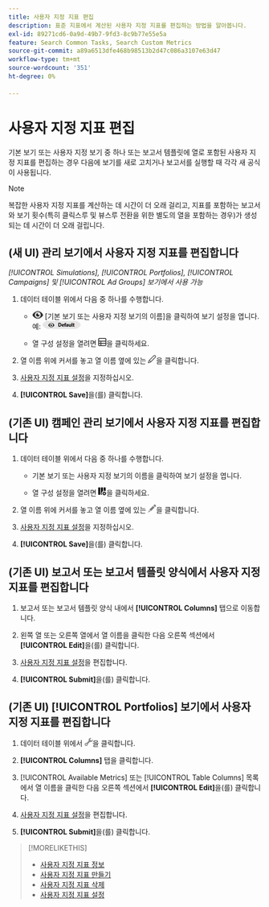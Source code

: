 ```yaml
---
title: 사용자 지정 지표 편집
description: 표준 지표에서 계산된 사용자 지정 지표를 편집하는 방법을 알아봅니다.
exl-id: 89271cd6-0a9d-49b7-9fd3-8c9b77e55e5a
feature: Search Common Tasks, Search Custom Metrics
source-git-commit: a89a6513dfe468b98513b2d47c086a3107e63d47
workflow-type: tm+mt
source-wordcount: '351'
ht-degree: 0%

---
```


# 사용자 지정 지표 편집

기본 보기 또는 사용자 지정 보기 중 하나 또는 보고서 템플릿에 열로 포함된 사용자 지정 지표를 편집하는 경우 다음에 보기를 새로 고치거나 보고서를 실행할 때 각각 새 공식이 사용됩니다.

>[!NOTE]
>
>복잡한 사용자 지정 지표를 계산하는 데 시간이 더 오래 걸리고, 지표를 포함하는 보고서와 보기 횟수(특히 클릭스루 및 뷰스루 전환을 위한 별도의 열을 포함하는 경우)가 생성되는 데 시간이 더 오래 걸립니다.

## (새 UI) 관리 보기에서 사용자 지정 지표를 편집합니다

*[!UICONTROL Simulations], [!UICONTROL Portfolios], [!UICONTROL Campaigns] 및 [!UICONTROL Ad Groups] 보기에서 사용 가능*

1. 데이터 테이블 위에서 다음 중 하나를 수행합니다.

   * ![보기 선택기](/help/search-social-commerce/assets/view.png "보기 선택기") \[기본 보기 또는 사용자 지정 보기의 이름\]을 클릭하여 보기 설정을 엽니다. 예: ![예제 보기](/help/search-social-commerce/assets/view-selector-example.png "예제 보기")

   * 열 구성 설정을 열려면 ![사용자 지정 열](/help/search-social-commerce/assets/custom-columns-new.png "사용자 지정 열")을 클릭하세요.

1. 열 이름 위에 커서를 놓고 열 이름 옆에 있는 ![편집](/help/search-social-commerce/assets/edit-new.png "편집")을 클릭합니다.

1. [사용자 지정 지표 설정](custom-metric-settings.md)을 지정하십시오.

1. **[!UICONTROL Save]**&#x200B;을(를) 클릭합니다.

## (기존 UI) 캠페인 관리 보기에서 사용자 지정 지표를 편집합니다

1. 데이터 테이블 위에서 다음 중 하나를 수행합니다.

   * 기본 보기 또는 사용자 지정 보기의 이름을 클릭하여 보기 설정을 엽니다.

   * 열 구성 설정을 열려면 ![사용자 지정 열](/help/search-social-commerce/assets/custom-columns.png "사용자 지정 열")을 클릭하세요.

1. 열 이름 위에 커서를 놓고 열 이름 옆에 있는 ![편집](/help/search-social-commerce/assets/edit.png "편집")을 클릭합니다.

1. [사용자 지정 지표 설정](custom-metric-settings.md)을 지정하십시오.

1. **[!UICONTROL Save]**&#x200B;을(를) 클릭합니다.

## (기존 UI) 보고서 또는 보고서 템플릿 양식에서 사용자 지정 지표를 편집합니다

1. 보고서 또는 보고서 템플릿 양식 내에서 **[!UICONTROL Columns]** 탭으로 이동합니다.

1. 왼쪽 열 또는 오른쪽 열에서 열 이름을 클릭한 다음 오른쪽 섹션에서 **[!UICONTROL Edit]**&#x200B;을(를) 클릭합니다.

1. [사용자 지정 지표 설정](custom-metric-settings.md)을 편집합니다.

1. **[!UICONTROL Submit]**&#x200B;을(를) 클릭합니다.

## (기존 UI) [!UICONTROL Portfolios] 보기에서 사용자 지정 지표를 편집합니다

1. 데이터 테이블 위에서 ![선택한 보기 편집](/help/search-social-commerce/assets/view-settings.png "선택한 보기 편집")을 클릭합니다.

1. **[!UICONTROL Columns]** 탭을 클릭합니다.

1. [!UICONTROL Available Metrics] 또는 [!UICONTROL Table Columns] 목록에서 열 이름을 클릭한 다음 오른쪽 섹션에서 **[!UICONTROL Edit]**&#x200B;을(를) 클릭합니다.

1. [사용자 지정 지표 설정](custom-metric-settings.md)을 편집합니다.

1. **[!UICONTROL Submit]**&#x200B;을(를) 클릭합니다.

>[!MORELIKETHIS]
>
>* [사용자 지정 지표 정보](custom-metric-about.md)
>* [사용자 지정 지표 만들기](custom-metric-create.md)
>* [사용자 지정 지표 삭제](custom-metric-delete.md)
>* [사용자 지정 지표 설정](custom-metric-settings.md)
